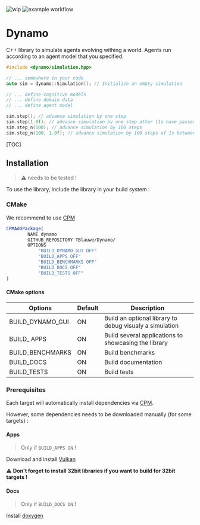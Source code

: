 ![wip](https://img.shields.io/badge/-WIP-red)
![example workflow](https://github.com/TBlauwe/Dynamo/actions/workflows/Build.yml/badge.svg)

# Dynamo

C++ library to simulate agents evolving withing a world. Agents run according to an agent model that you specified.

```cpp
#include <dynamo/simulation.hpp>

// ... somewhere in your code
auto sim = dynamo::Simulation(); // Initialize an empty simulation

// ... define cognitive models
// ... define domain data
// ... define agent model

sim.step(); // advance simulation by one step
sim.step(1.0f); // advance simulation by one step after (1s have passed inside the simulation)
sim.step_n(100); // advance simulation by 100 steps
sim.step_n(100, 1.0f); // advance simulation by 100 steps of 1s between each steps
```

[TOC]

## Installation

> :warning: needs to be tested !
 
To use the library, include the library in your build system :

### CMake

We recommend to use [CPM](https://github.com/cpm-cmake/CPM.cmake)
```cmake
CPMAddPackage(
        NAME dynamo 
        GITHUB_REPOSITORY TBlauwe/Dynamo/
        OPTIONS
            "BUILD_DYNAMO_GUI OFF"
            "BUILD_APPS OFF"
            "BUILD_BENCHMARKS OFF"
            "BUILD_DOCS OFF"
            "BUILD_TESTS OFF"
)
```

#### CMake options

| Options          | Default | Description                                             |
| ---------------- | ------- | ------------------------------------------------------- |
| BUILD_DYNAMO_GUI | ON      | Build an optional library to debug visualy a simulation |
| BUILD_ APPS      | ON      | Build several applications to showcasing the library    |
| BUILD_BENCHMARKS | ON      | Build benchmarks                                        |
| BUILD_DOCS       | ON      | Build documentation                                     |
| BUILD_TESTS      | ON      | Build tests                                             |

### Prerequisites

Each target will automatically install dependencies via [CPM](https://github.com/cpm-cmake/).

However, some dependencies needs to be downloaded manually (for some targets) :

#### Apps

> Only if `BUILD_APPS ON` !

Download and install [Vulkan](https://vulkan.lunarg.com/sdk/home)

:warning: __Don't forget to install 32bit libraries if you want to build for 32bit targets !__

#### Docs

> Only if `BUILD_DOCS ON` !

Install [doxygen](https://www.doxygen.nl/download.html)

